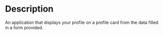 # Description

An application that displays your profile on a profile card from the data filled in a form provided. 

